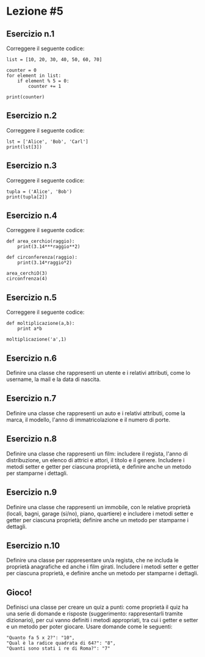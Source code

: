 # Lezione #5

## Esercizio n.1
Correggere il seguente codice:

```
list = [10, 20, 30, 40, 50, 60, 70]

counter = 0
for element in list: 
    if element % 5 = 0:
        counter += 1
        
print(counter)
```

## Esercizio n.2

Correggere il seguente codice:

```
lst = ['Alice', 'Bob', 'Carl']
print(lst[3])
```


## Esercizio n.3

Correggere il seguente codice:

```
tupla = ('Alice', 'Bob')
print(tupla[2])
```

## Esercizio n.4

Correggere il seguente codice:

```
def area_cerchio(raggio):
    print(3.14***raggio**2)

def circonferenza(raggio):
    print(3.14*raggio*2)

area_cerchiO(3)
circonfrenza(4)
```

## Esercizio n.5

Correggere il seguente codice:

```
def moltiplicazione(a,b):
    print a*b

moltiplicazione('a',1)

```

## Esercizio n.6

Definire una classe che rappresenti un utente e i relativi attributi, come lo username, la mail e la data di nascita.

## Esercizio n.7 

Definire una classe che rappresenti un auto e i relativi attributi, come la marca, il modello, l'anno di immatricolazione e il numero di porte.

## Esercizio n.8

Definire una classe che rappresenti un film: includere il regista, l'anno di distribuzione, un elenco di attrici e attori, il titolo e il genere. Includere i metodi setter e getter per ciascuna proprietà, e definire anche un metodo per stamparne i dettagli.

## Esercizio n.9

Definire una classe che rappresenti un immobile, con le relative proprietà (locali, bagni, garage (si/no), piano, quartiere) e includere i metodi setter e getter per ciascuna proprietà; definire anche un metodo per stamparne i dettagli.

## Esercizio n.10 

Definire una classe per rappresentare un/a regista, che ne includa le proprietà anagrafiche ed anche i film girati. Includere i metodi setter e getter per ciascuna proprietà, e definire anche un metodo per stamparne i dettagli.

## Gioco!

Definisci una classe per creare un quiz a punti: come proprietà il quiz ha una serie di domande e risposte (suggerimento: rappresentarli tramite dizionario), per cui vanno definiti i metodi appropriati, tra cui i getter e setter e un metodo per poter giocare. Usare domande come le seguenti:

```
"Quanto fa 5 x 2?": "10",
"Qual è la radice quadrata di 64?": "8",
"Quanti sono stati i re di Roma?": "7"
```